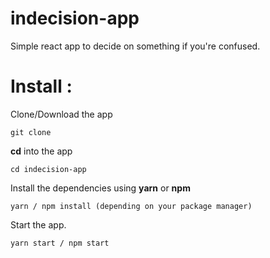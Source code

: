 # indecision-app

Simple react app to decide on something if you're confused.

# Install : 
Clone/Download the app
```
git clone
```
**cd** into the app
```
cd indecision-app
```
Install the dependencies using **yarn** or **npm**
```
yarn / npm install (depending on your package manager)
```
Start the app.
```
yarn start / npm start
```
